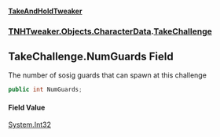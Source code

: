 #### [TakeAndHoldTweaker](index.md 'index')
### [TNHTweaker.Objects.CharacterData](TNHTweaker.Objects.CharacterData.md 'TNHTweaker.Objects.CharacterData').[TakeChallenge](TNHTweaker.Objects.CharacterData.TakeChallenge.md 'TNHTweaker.Objects.CharacterData.TakeChallenge')

## TakeChallenge.NumGuards Field

The number of sosig guards that can spawn at this challenge

```csharp
public int NumGuards;
```

#### Field Value
[System.Int32](https://docs.microsoft.com/en-us/dotnet/api/System.Int32 'System.Int32')